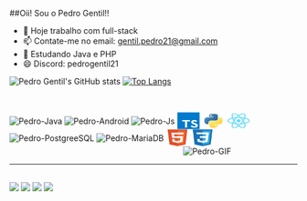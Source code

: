 ##Oii! Sou o Pedro Gentil!!

- 🔭 Hoje trabalho com full-stack
- 📫 Contate-me no email: gentil.pedro21@gmail.com
- 🌱 Estudando Java e PHP
- 😄 Discord: pedrogentil21


![Pedro Gentil's GitHub stats](https://github-readme-stats.vercel.app/api?username=gentilpedro&show_icons=true&theme=radical) 
[![Top Langs](https://github-readme-stats.vercel.app/api/top-langs/?username=gentilpedro&layout=compact&theme=radical)](https://github.com/anuraghazra/github-readme-stats)
##
<div style="display: inline_block"><br>
  <img align="center" alt="Pedro-Java" height="50" width="60" src="https://cdn.jsdelivr.net/gh/devicons/devicon@latest/icons/java/java-original-wordmark.svg">
  <img align="center" alt="Pedro-Android" height="30" width="40" src="https://cdn.jsdelivr.net/gh/devicons/devicon@latest/icons/android/android-original.svg" />
  <img align="center" alt="Pedro-Js" height="30" width="40" src="https://cdn.jsdelivr.net/gh/devicons/devicon@latest/icons/javascript/javascript-original.svg">
  <img align="center" alt="Pedro-Ts" height="30" width="40" src="https://raw.githubusercontent.com/devicons/devicon/master/icons/typescript/typescript-plain.svg">
  <img align="center" alt="Pedro-Python" height="30" width="40" src="https://raw.githubusercontent.com/devicons/devicon/master/icons/python/python-original.svg">
  <img align="center" alt="Pedro-React" height="30" width="40" src="https://raw.githubusercontent.com/devicons/devicon/master/icons/react/react-original.svg">
  <img align="center" alt="Pedro-PostgreeSQL" height="30" width="40" src="https://cdn.jsdelivr.net/gh/devicons/devicon@latest/icons/postgresql/postgresql-original.svg">
  <img align="center" alt="Pedro-MariaDB" height="30" width="40" src="https://cdn.jsdelivr.net/gh/devicons/devicon@latest/icons/mariadb/mariadb-original.svg">
  <img align="center" alt="RPedro-HTML" height="30" width="40" src="https://raw.githubusercontent.com/devicons/devicon/master/icons/html5/html5-original.svg">
  <img align="center" alt="Pedro-CSS" height="30" width="40" src="https://raw.githubusercontent.com/devicons/devicon/master/icons/css3/css3-original.svg">
<img align="right" alt="Pedro-GIF" height="auto" width="200" src="https://media.discordapp.net/attachments/718299411280691270/1334003784023806003/clideo_editor_5fc54d6d6af540f4aeef11679cb2f29a.gif?ex=679af356&is=6799a1d6&hm=628c37be586099770d03000842379c6ef2716820133001f214cb91b49fa47e35&=&width=810&height=455">
</div>

<br/>
<hr/>
<br/>
  <div> 
  <a href="https://instagram.com/pedro_hrep" target="_blank"><img src="https://img.shields.io/badge/-Instagram-%23E4405F?style=for-the-badge&logo=instagram&logoColor=white" target="_blank"></a>
  <a href="#" target="_blank"><img src="https://img.shields.io/badge/Discord-7289DA?style=for-the-badge&logo=discord&logoColor=white" target="_blank"></a> 
  <a href = "mailto:gntil.pedro21@gmail.com"><img src="https://img.shields.io/badge/-Gmail-%23333?style=for-the-badge&logo=gmail&logoColor=white" target="_blank"></a>
  <a href="linkedin.com/in/pedro-gentil-7548561ba" target="_blank"><img src="https://img.shields.io/badge/-LinkedIn-%230077B5?style=for-the-badge&logo=linkedin&logoColor=white" target="_blank"></a> 
</div>
